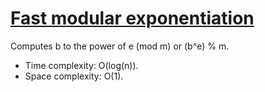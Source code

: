 # [Fast modular exponentiation](exp_mod.cpp)

Computes b to the power of e (mod m) or (b^e) % m.
* Time complexity: O(log(n)).
* Space complexity: O(1).
